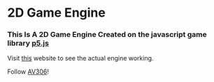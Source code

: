 # 2D Game Engine
### This Is A 2D Game Engine Created on the javascript game library [p5.js](https://p5js.org/)

Visit [this](https://av306.github.io/2d-engine-p5js/) website to see the actual engine working.

Follow [AV306](https://github.com/AV306)!
